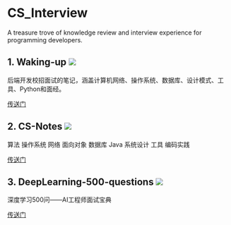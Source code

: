 # CS_Interview
A treasure trove of knowledge review and interview experience for programming developers.

## 1. Waking-up ![](https://img.shields.io/github/stars/wolverinn/Waking-Up.svg)

后端开发校招面试的笔记，涵盖计算机网络、操作系统、数据库、设计模式、工具、Python和面经。

[传送门](https://github.com/wolverinn/Waking-Up)

## 2. CS-Notes ![](https://img.shields.io/github/stars/CyC2018/CS-Notes.svg)

算法 	操作系统	网络 	面向对象	 数据库  	 Java  	系统设计	  工具  	编码实践

[传送门](https://github.com/CyC2018/CS-Notes)

## 3. DeepLearning-500-questions ![](https://img.shields.io/github/stars/scutan90/DeepLearning-500-questions.svg)

深度学习500问——AI工程师面试宝典

[传送门](https://github.com/scutan90/DeepLearning-500-questions)
